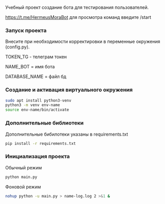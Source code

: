 Учебный проект создание бота для тестирования пользователей.

https://t.me/HermeusMoraBot для просмотра команд введите /start

### Запуск проекта

Внесите при необходимости корректировки в переменные окружения (config.py).

TOKEN_TG - телеграм токен

NAME_BOT = имя бота

DATABASE_NAME = файл бд

### Создание и активация виртуального окружения

```bash
sudo apt install python3-venv
python3 -m venv env-name
source env-name/bin/activate
```

### Дополнительные библиотеки

Дополнительные бибилотеки указаны в requirements.txt

```bash
pip install -r requirements.txt 
```

### Инициализация проекта

Обычный режим
```bash
python main.py
```
Фоновой режим
```bash
nohup python -u main.py > name-log.log 2 >&1 &
```
